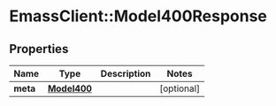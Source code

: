 # EmassClient::Model400Response

## Properties
Name | Type | Description | Notes
------------ | ------------- | ------------- | -------------
**meta** | [**Model400**](Model400.md) |  | [optional] 

